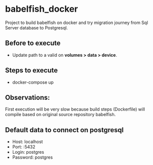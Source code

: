 # babelfish_docker

Project to build babelfish on docker and try migration journey from Sql Server database to Postgresql.

## Before to execute
- Update path to a valid on __volumes > data > device__.

## Steps to execute
- docker-compose up

## Observations:
 First execution will be very slow because build steps (Dockerfile) will compile based on original source repository babelfish.


## Default data to connect on postgresql
  - Host: localhost
  - Port: :5432
  - Login: postgres
  - Password: postgres